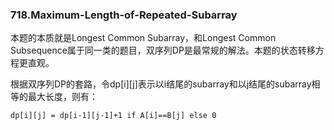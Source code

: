 ### 718.Maximum-Length-of-Repeated-Subarray

本题的本质就是Longest Common Subarray，和Longest Common Subsequence属于同一类的题目，双序列DP是最常规的解法。本题的状态转移方程更直观。

根据双序列DP的套路，令dp[i][j]表示以i结尾的subarray和以j结尾的subarray相等的最大长度，则有：
```
dp[i][j] = dp[i-1][j-1]+1 if A[i]==B[j] else 0
```
